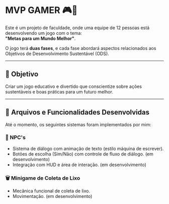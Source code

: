 # MVP GAMER 🎮👥

Este é um projeto de faculdade, onde uma equipe de 12 pessoas está desenvolvendo um jogo com o tema:  
**"Metas para um Mundo Melhor"**.

O jogo terá **duas fases**, e cada fase abordará aspectos relacionados aos Objetivos de Desenvolvimento Sustentável (ODS).

---

## 🎯 Objetivo

Criar um jogo educativo e divertido que conscientize sobre ações sustentáveis e boas práticas para um futuro melhor.

---

## 📁 Arquivos e Funcionalidades Desenvolvidas

Até o momento, os seguintes sistemas foram implementados por mim:

### 🧍 NPC's

- Sistema de diálogo com animação de texto (estilo máquina de escrever).  
- Botões de escolha (Sim/Não) com controle de fluxo de diálogo.  (em desenvolvimento)
- Integração com HUD e área de interação. (em desenvolvimento)

### 🗑️ Minigame de Coleta de Lixo

- Mecânica funcional de coleta de lixo.
- Movimentação. (em desenvolvimento)

